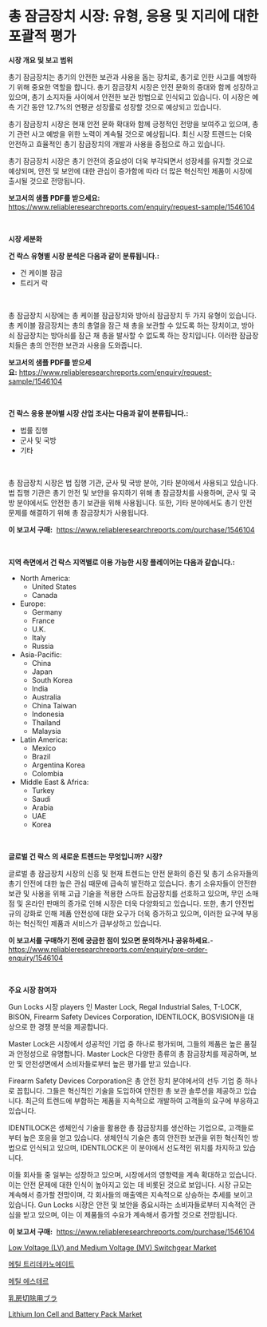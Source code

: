 <p><h1>총 잠금장치 시장: 유형, 응용 및 지리에 대한 포괄적 평가</h1></p><p><strong>시장 개요 및 보고 범위</strong></p>
<p><p>총기 잠금장치는 총기의 안전한 보관과 사용을 돕는 장치로, 총기로 인한 사고를 예방하기 위해 중요한 역할을 합니다. 총기 잠금장치 시장은 안전 문화의 증대와 함께 성장하고 있으며, 총기 소지자들 사이에서 안전한 보관 방법으로 인식되고 있습니다. 이 시장은 예측 기간 동안 12.7%의 연평균 성장률로 성장할 것으로 예상되고 있습니다.</p><p>총기 잠금장치 시장은 현재 안전 문화 확대와 함께 긍정적인 전망을 보여주고 있으며, 총기 관련 사고 예방을 위한 노력이 계속될 것으로 예상됩니다. 최신 시장 트렌드는 더욱 안전하고 효율적인 총기 잠금장치의 개발과 사용을 중점으로 하고 있습니다.</p><p>총기 잠금장치 시장은 총기 안전의 중요성이 더욱 부각되면서 성장세를 유지할 것으로 예상되며, 안전 및 보안에 대한 관심이 증가함에 따라 더 많은 혁신적인 제품이 시장에 출시될 것으로 전망됩니다.</p></p>
<p><strong>보고서의 샘플 PDF를 받으세요:</strong> <a href="https://www.reliableresearchreports.com/enquiry/request-sample/1546104">https://www.reliableresearchreports.com/enquiry/request-sample/1546104</a></p>
<p>&nbsp;</p>
<p><strong>시장 세분화</strong></p>
<p><strong>건 락스 유형별 시장 분석은 다음과 같이 분류됩니다.:</strong></p>
<p><ul><li>건 케이블 잠금</li><li>트리거 락</li></ul></p>
<p>&nbsp;</p>
<p><p>총 잠금장치 시장에는 총 케이블 잠금장치와 방아쇠 잠금장치 두 가지 유형이 있습니다. 총 케이블 잠금장치는 총의 총열을 잠근 채 총을 보관할 수 있도록 하는 장치이고, 방아쇠 잠금장치는 방아쇠를 잠근 채 총을 발사할 수 없도록 하는 장치입니다. 이러한 잠금장치들은 총의 안전한 보관과 사용을 도와줍니다.</p></p>
<p><strong>보고서의 샘플 PDF를 받으세요:</strong>&nbsp;<a href="https://www.reliableresearchreports.com/enquiry/request-sample/1546104">https://www.reliableresearchreports.com/enquiry/request-sample/1546104</a></p>
<p>&nbsp;</p>
<p><strong> 건 락스 응용 분야별 시장 산업 조사는 다음과 같이 분류됩니다.:</strong></p>
<p><ul><li>법률 집행</li><li>군사 및 국방</li><li>기타</li></ul></p>
<p>&nbsp;</p>
<p><p>총 잠금장치 시장은 법 집행 기관, 군사 및 국방 분야, 기타 분야에서 사용되고 있습니다. 법 집행 기관은 총기 안전 및 보안을 유지하기 위해 총 잠금장치를 사용하며, 군사 및 국방 분야에서도 안전한 총기 보관을 위해 사용됩니다. 또한, 기타 분야에서도 총기 안전 문제를 해결하기 위해 총 잠금장치가 사용됩니다.</p></p>
<p><strong>이 보고서 구매:</strong>&nbsp; <a href="https://www.reliableresearchreports.com/purchase/1546104">https://www.reliableresearchreports.com/purchase/1546104</a></p>
<p>&nbsp;</p>
<p><strong>지역 측면에서 건 락스 지역별로 이용 가능한 시장 플레이어는 다음과 같습니다.:</strong></p>
<p><ul>
    <li>
        North America:
        <ul>
            <li>United States</li>
            <li>Canada</li>
        </ul>
    </li>
    <li>
        Europe:
        <ul>
            <li>Germany</li>
            <li>France</li>
            <li>U.K.</li>
            <li>Italy</li>
            <li>Russia</li>
        </ul>
    </li>
    <li>
        Asia-Pacific:
        <ul>
            <li>China</li>
            <li>Japan</li>
            <li>South Korea</li>
            <li>India</li>
            <li>Australia</li>
            <li>China Taiwan</li>
            <li>Indonesia</li>
            <li>Thailand</li>
            <li>Malaysia</li>
        </ul>
    </li>
    <li>
        Latin America:
        <ul>
            <li>Mexico</li>
            <li>Brazil</li>
            <li>Argentina Korea</li>
            <li>Colombia</li>
        </ul>
    </li>
    <li>
        Middle East & Africa:
        <ul>
            <li>Turkey</li>
            <li>Saudi</li>
            <li>Arabia</li>
            <li>UAE</li>
            <li>Korea</li>
        </ul>
    </li>
    </ul></p>
<p>&nbsp;</p>
<p><strong>글로벌 건 락스 의 새로운 트렌드는 무엇입니까? 시장?</strong></p>
<p><p>글로벌 총 잠금장치 시장의 신흥 및 현재 트렌드는 안전 문화의 증진 및 총기 소유자들의 총기 안전에 대한 높은 관심 때문에 급속히 발전하고 있습니다. 총기 소유자들이 안전한 보관 및 사용을 위해 고급 기술을 적용한 스마트 잠금장치를 선호하고 있으며, 무인 소매점 및 온라인 판매의 증가로 인해 시장은 더욱 다양화되고 있습니다. 또한, 총기 안전법규의 강화로 인해 제품 안전성에 대한 요구가 더욱 증가하고 있으며, 이러한 요구에 부응하는 혁신적인 제품과 서비스가 급부상하고 있습니다.</p></p>
<p><strong>이 보고서를 구매하기 전에 궁금한 점이 있으면 문의하거나 공유하세요.</strong>- <a href="https://www.reliableresearchreports.com/enquiry/pre-order-enquiry/1546104">https://www.reliableresearchreports.com/enquiry/pre-order-enquiry/1546104</a></p>
<p>&nbsp;</p>
<p><strong>주요 시장 참여자</strong></p>
<p><p>Gun Locks 시장 players 인 Master Lock, Regal Industrial Sales, T-LOCK, BISON, Firearm Safety Devices Corporation, IDENTILOCK, BOSVISION을 대상으로 한 경쟁 분석을 제공합니다. </p><p>Master Lock은 시장에서 성공적인 기업 중 하나로 평가되며, 그들의 제품은 높은 품질과 안정성으로 유명합니다. Master Lock은 다양한 종류의 총 잠금장치를 제공하며, 보안 및 안전성면에서 소비자들로부터 높은 평가를 받고 있습니다. </p><p>Firearm Safety Devices Corporation은 총 안전 장치 분야에서의 선두 기업 중 하나로 꼽힙니다. 그들은 혁신적인 기술을 도입하여 안전한 총 보관 솔루션을 제공하고 있습니다. 최근의 트렌드에 부합하는 제품을 지속적으로 개발하여 고객들의 요구에 부응하고 있습니다. </p><p>IDENTILOCK은 생체인식 기술을 활용한 총 잠금장치를 생산하는 기업으로, 고객들로부터 높은 호응을 얻고 있습니다. 생체인식 기술은 총의 안전한 보관을 위한 혁신적인 방법으로 인식되고 있으며, IDENTILOCK은 이 분야에서 선도적인 위치를 차지하고 있습니다. </p><p>이들 회사들 중 일부는 성장하고 있으며, 시장에서의 영향력을 계속 확대하고 있습니다. 이는 안전 문제에 대한 인식이 높아지고 있는 데 비롯된 것으로 보입니다. 시장 규모는 계속해서 증가할 전망이며, 각 회사들의 매출액은 지속적으로 상승하는 추세를 보이고 있습니다. Gun Locks 시장은 안전 및 보안을 중요시하는 소비자들로부터 지속적인 관심을 받고 있으며, 이는 이 제품들의 수요가 계속해서 증가할 것으로 전망됩니다.</p></p>
<p><strong>이 보고서 구매:</strong>&nbsp;&nbsp;<a href="https://www.reliableresearchreports.com/purchase/1546104">https://www.reliableresearchreports.com/purchase/1546104</a></p>
<p><p><a href="https://github.com/jj19131/Market-Research-Report-List-2/blob/main/low-voltage-lv-and-medium-voltage-mv-switchgear-market.md">Low Voltage (LV) and Medium Voltage (MV) Switchgear Market</a></p><p><a href="https://github.com/vseigx30c9a1j/Market-Research-Report-List-1/blob/main/339373313264.md">메틸 트리데카노에이트</a></p><p><a href="https://github.com/plelbej847484502/Market-Research-Report-List-1/blob/main/650903413263.md">메틸 에스테르</a></p><p><a href="https://github.com/dzy793153605/Market-Research-Report-List-1/blob/main/629094714178.md">乳房切除用ブラ</a></p><p><a href="https://github.com/marloy8/Market-Research-Report-List-3/blob/main/lithium-ion-cell-and-battery-pack-market.md">Lithium Ion Cell and Battery Pack Market</a></p></p>
